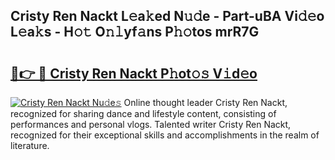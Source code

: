 ## Cristy Ren Nackt L𝚎a𝚔ed N𝚞𝚍e - Part-uBA Vi𝚍𝚎o L𝚎a𝚔s - H𝚘𝚝 O𝚗𝚕yf𝚊ns P𝚑𝚘tos mrR7G

# <h2><a href="http://kfalg2c.oniu.top/?m=Cristy+Ren+Nackt">🔗👉 🔴 Cristy Ren Nackt P𝚑ot𝚘𝚜 V𝚒d𝚎o</a></h2>

[![Cristy Ren Nackt Nu𝚍e𝚜](https://i.imgur.com/0qMVB7G.gif)](http://kfalg2c.oniu.top/?m=Cristy+Ren+Nackt)
Online thought leader Cristy Ren Nackt, recognized for sharing dance and lifestyle content, consisting of performances and personal vlogs. Talented writer Cristy Ren Nackt, recognized for their exceptional skills and accomplishments in the realm of literature.  

